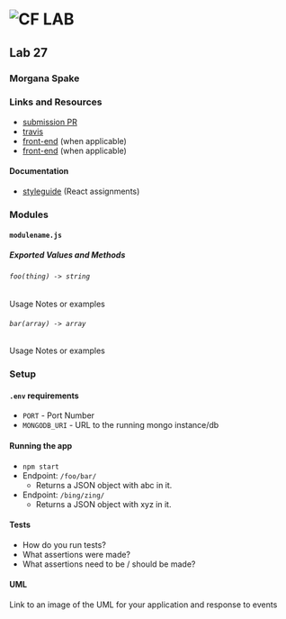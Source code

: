 ![CF](http://i.imgur.com/7v5ASc8.png) LAB  
=================================================  
  
## Lab 27  
  
### Morgana Spake  
  
### Links and Resources  
* [submission PR](http://xyz.com)  
* [travis](http://xyz.com)  
* [front-end](http://xyz.com) (when applicable)  
* [front-end](http://xyz.com) (when applicable)  
  
#### Documentation  
* [styleguide](http://xyz.com) (React assignments)  
  
### Modules  
#### `modulename.js`  
##### Exported Values and Methods

###### `foo(thing) -> string`
Usage Notes or examples

###### `bar(array) -> array`
Usage Notes or examples

### Setup
#### `.env` requirements
* `PORT` - Port Number
* `MONGODB_URI` - URL to the running mongo instance/db

#### Running the app
* `npm start`
* Endpoint: `/foo/bar/`
  * Returns a JSON object with abc in it.
* Endpoint: `/bing/zing/`
  * Returns a JSON object with xyz in it.
  
#### Tests
* How do you run tests?
* What assertions were made?
* What assertions need to be / should be made?

#### UML
Link to an image of the UML for your application and response to events